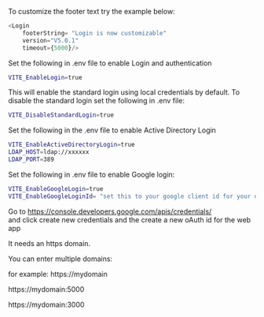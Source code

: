 
To customize the footer text try the example below:

``` js
<Login 
    footerString= "Login is now customizable"
    version="V5.0.1"
    timeout={5000}/>
```
Set the following in .env file to enable  Login and authentication

``` bash
VITE_EnableLogin=true
```
This will enable the standard login using local credentials by default.
To disable the standard login set the following in .env file: 

``` bash
VITE_DisableStandardLogin=true
```
Set the following in the .env file to enable Active Directory Login

``` bash
VITE_EnableActiveDirectoryLogin=true
LDAP_HOST=ldap://xxxxxx
LDAP_PORT=389
```
Set the following in .env file to enable  Google login:

``` bash
VITE_EnableGoogleLogin=true
VITE_EnableGoogleLoginId= "set this to your google client id for your domain"
```
Go to https://console.developers.google.com/apis/credentials/       
and click create new credentials and the create a new oAuth id  for the web app

It needs an https domain. 

You can enter multiple domains:

for example: https://mydomain

https://mydomain:5000

https://mydomain:3000